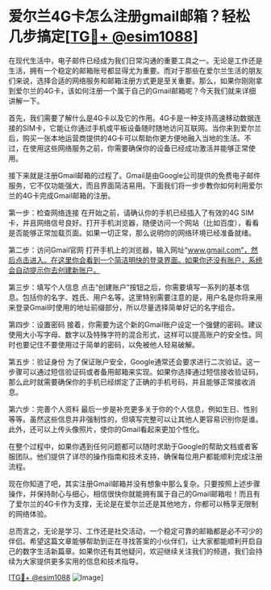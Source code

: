 # 爱尔兰4G卡怎么注册gmail邮箱？轻松几步搞定[[TG💪+ @esim1088](https://t.me/s/esim1088)]

在现代生活中，电子邮件已经成为我们日常沟通的重要工具之一。无论是工作还是生活，拥有一个稳定的邮箱账号都显得尤为重要。而对于那些在爱尔兰生活的朋友们来说，选择合适的网络服务和邮箱注册方式更是至关重要。那么，如果你刚刚拿到爱尔兰的4G卡，该如何注册一个属于自己的Gmail邮箱呢？今天我们就来详细讲解一下。

首先，我们需要了解什么是4G卡以及它的作用。4G卡是一种支持高速移动数据连接的SIM卡，它能让你通过手机或平板设备随时随地访问互联网。当你来到爱尔兰后，购买一张本地运营商提供的4G卡可以帮助你更方便地融入当地的生活。不过，在使用这些网络服务之前，你需要确保你的设备已经成功激活并能够正常使用。

接下来就是注册Gmail邮箱的过程了。Gmail是由Google公司提供的免费电子邮件服务，它不仅功能强大，而且界面简洁易用。下面我们将一步步教你如何利用爱尔兰的4G卡完成Gmail邮箱的注册。

第一步：检查网络连接
在开始之前，请确认你的手机已经插入了有效的4G SIM卡，并且网络信号良好。打开手机浏览器，随便访问一个网站（比如百度），看看是否能够正常加载页面。如果一切正常，那么说明你的网络环境已经准备就绪。

第二步：访问Gmail官网
打开手机上的浏览器，输入网址“www.gmail.com”，然后点击进入。在这里你会看到一个简洁明快的登录界面。如果你还没有账户，系统会自动提示你去创建新账户。

第三步：填写个人信息
点击“创建账户”按钮之后，你需要填写一系列的基本信息。包括你的名字、姓氏、用户名等。这里特别需要注意的是，用户名是你将来用来登录Gmail时使用的地址前缀部分，所以尽量选择简单好记的名字组合。

第四步：设置密码
接着，你需要为这个新的Gmail账户设定一个强健的密码。建议使用大小写字母、数字以及特殊字符的混合形式，这样可以提高账户的安全性。同时也要记住不要使用过于简单的密码，以免被他人轻易破解。

第五步：验证身份
为了保证账户安全，Google通常还会要求进行二次验证。这一步骤可以通过短信验证码或者备用邮箱来实现。如果你选择通过短信接收验证码，那么此时就需要确保你的手机已经绑定了正确的手机号码，并且能够正常接收消息。

第六步：完善个人资料
最后一步是补充更多关于你的个人信息，例如生日、性别等等。虽然这些信息并非强制性的，但填写完整可以让其他人更容易识别你是谁。此外，还可以上传头像照片，使你的Gmail看起来更加个性化。

在整个过程中，如果你遇到任何问题都可以随时求助于Google的帮助文档或者客服团队。他们提供了详尽的操作指南和技术支持，确保每位用户都能顺利完成注册流程。

现在你知道了吧，其实注册Gmail邮箱并没有想象中那么复杂。只要按照上述步骤操作，并保持耐心与细心，相信很快你就能拥有属于自己的Gmail邮箱啦！而且有了爱尔兰的4G卡作为支撑，无论是在爱尔兰还是其他地方，你都可以畅享无限制的网络体验。

总而言之，无论是学习、工作还是社交活动，一个稳定可靠的邮箱都是必不可少的伴侣。希望这篇文章能够帮助到正在寻找答案的小伙伴们，让大家都能顺利开启自己的数字生活新篇章。如果你还有其他疑问，欢迎继续关注我们的频道，我们会持续为大家提供更多实用的信息和技术指导。

[[TG💪+ @esim1088](https://t.me/s/esim1088) ![Image](https://i.postimg.cc/4NQfJmqS/Snipaste-2025-05-13-00-14-12.png)]